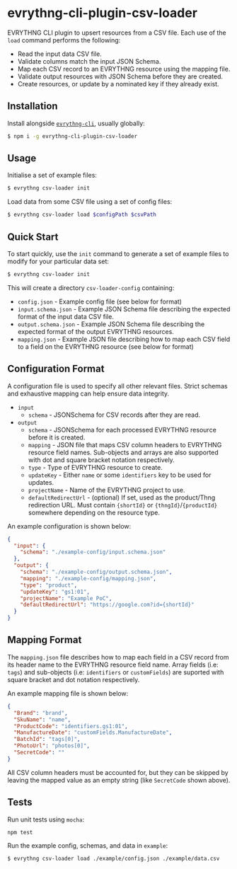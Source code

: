 # evrythng-cli-plugin-csv-loader

EVRYTHNG CLI plugin to upsert resources from a CSV file. Each use of the `load`
command performs the following:

* Read the input data CSV file.
* Validate columns match the input JSON Schema.
* Map each CSV record to an EVRYTHNG resource using the mapping file.
* Validate output resources with JSON Schema before they are created.
* Create resources, or update by a nominated key if they already exist.


## Installation

Install alongside [`evrythng-cli`](https://github.com/evrythng/evrythng-cli),
usually globally:

```bash
$ npm i -g evrythng-cli-plugin-csv-loader
```


## Usage

Initialise a set of example files:

```bash
$ evrythng csv-loader init
```

Load data from some CSV file using a set of config files:

```bash
$ evrythng csv-loader load $configPath $csvPath
```


## Quick Start

To start quickly, use the `init` command to generate a set of example files to
modify for your particular data set:

```bash
$ evrythng csv-loader init
```

This will create a directory `csv-loader-config` containing:

* `config.json` - Example config file (see below for format)
* `input.schema.json` - Example JSON Schema file describing the expected format
  of the input data CSV file.
* `output.schema.json` - Example JSON Schema file describing the expected format
  of the output EVRYTHNG resources.
* `mapping.json` - Example JSON file describing how to map each CSV field to a
  field on the EVRYTHNG resource (see below for format)


## Configuration Format

A configuration file is used to specify all other relevant files. Strict schemas
and exhaustive mapping can help ensure data integrity.

* `input`
  * `schema` - JSONSchema for CSV records after they are read.
* `output`
  * `schema` - JSONSchema for each processed EVRYTHNG resource before it is
    created.
  * `mapping` - JSON file that maps CSV column headers to EVRYTHNG resource
    field names. Sub-objects and arrays are also supported with dot and square
    bracket notation respectively.
  * `type` - Type of EVRYTHNG resource to create.
  * `updateKey` - Either `name` or some `identifiers` key to be used for
    updates.
  * `projectName` - Name of the EVRYTHNG project to use.
  * `defaultRedirectUrl` - (optional) If set, used as the product/Thng
    redirection URL. Must contain `{shortId}` or `{thngId}`/`{productId}`
    somewhere depending on the resource type.

An example configuration is shown below:

```json
{
  "input": {
    "schema": "./example-config/input.schema.json"
  },
  "output": {
    "schema": "./example-config/output.schema.json",
    "mapping": "./example-config/mapping.json",
    "type": "product",
    "updateKey": "gs1:01",
    "projectName": "Example PoC",
    "defaultRedirectUrl": "https://google.com?id={shortId}"
  }
}
```


## Mapping Format

The `mapping.json` file describes how to map each field in a CSV record from its
header name to the EVRYTHNG resource field name. Array fields (i.e: `tags`) and
sub-objects (i.e: `identifiers` or `customFields`) are suported with square
bracket and dot notation respectively.

An example mapping file is shown below:

```json
{
  "Brand": "brand",
  "SkuName": "name",
  "ProductCode": "identifiers.gs1:01",
  "ManufactureDate": "customFields.ManufactureDate",
  "BatchId": "tags[0]",
  "PhotoUrl": "photos[0]",
  "SecretCode": ""
}
```

All CSV column headers must be accounted for, but they can be skipped by leaving
the mapped value as an empty string (like `SecretCode` shown above).


## Tests

Run unit tests using `mocha`:

`npm test`

Run the example config, schemas, and data in `example`:

```bash
$ evrythng csv-loader load ./example/config.json ./example/data.csv
```